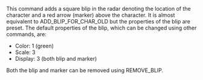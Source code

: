 This command adds a square blip in the radar denoting the location of the character and a red arrow (marker) above the character. It is almost equivalent to ADD_BLIP_FOR_CHAR_OLD but the properties of the blip are preset. The default properties of the blip, which can be changed using other commands, are:

- Color: 1 (green)
- Scale: 3
- Display: 3 (both blip and marker)

Both the blip and marker can be removed using REMOVE_BLIP.
